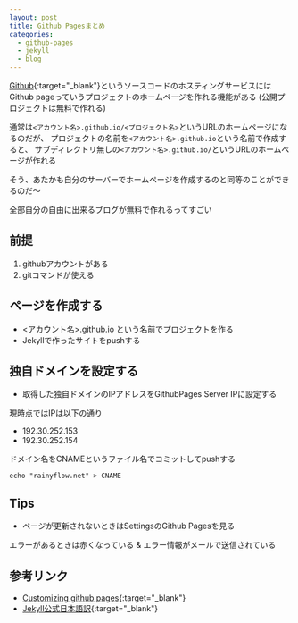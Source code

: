 ```yaml
---
layout: post
title: Github Pagesまとめ
categories:
  - github-pages
  - jekyll
  - blog
---
```


[Github](https://github.com){:target="_blank"}というソースコードのホスティングサービスには
Github pageっていうプロジェクトのホームページを作れる機能がある
(公開プロジェクトは無料で作れる)

通常は`<アカウント名>.github.io/<プロジェクト名>`というURLのホームページになるのだが、
プロジェクトの名前を`<アカウント名>.github.io`という名前で作成すると、
サブディレクトリ無しの`<アカウント名>.github.io/`というURLのホームページが作れる

そう、あたかも自分のサーバーでホームページを作成するのと同等のことができるのだ～

全部自分の自由に出来るブログが無料で作れるってすごい

## 前提

1. githubアカウントがある
2. gitコマンドが使える

## ページを作成する

* <アカウント名>.github.io という名前でプロジェクトを作る
* Jekyllで作ったサイトをpushする

## 独自ドメインを設定する

* 取得した独自ドメインのIPアドレスをGithubPages Server IPに設定する

現時点ではIPは以下の通り

* 192.30.252.153
* 192.30.252.154

ドメイン名をCNAMEというファイル名でコミットしてpushする

```
echo "rainyflow.net" > CNAME
```

## Tips

* ページが更新されないときはSettingsのGithub Pagesを見る

エラーがあるときは赤くなっている & エラー情報がメールで送信されている

## 参考リンク

* [Customizing github pages](https://help.github.com/categories/customizing-github-pages/){:target="_blank"}
* [Jekyll公式日本語訳](http://jekyllrb-ja.github.io/){:target="_blank"}
